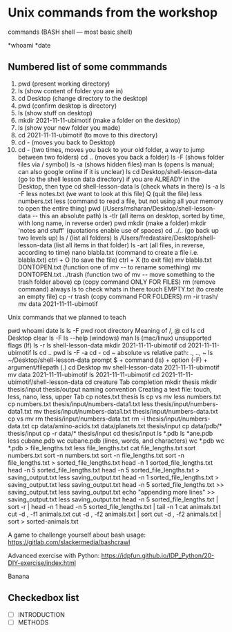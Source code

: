 # Unix commands from the workshop

commands (BASH shell — most basic shell)

*whoami
*date

## Numbered list of some commmands
1. pwd (present working directory)
2. ls (show content of folder you are in)
3. cd Desktop (change directory to the desktop)
1. pwd (confirm desktop is directory)
1. ls (show stuff on desktop)
1. mkdir 2021-11-11-ubimotif (make a folder on the desktop)
1. ls (show your new folder you made)
1. cd 2021-11-11-ubimotif (to move to this directory)
1. cd - (moves you back to Desktop)
1. cd - (two times, moves you back to your old folder, a way to jump between two folders)
cd .. (moves you back a folder)
ls -F (shows folder files via / symbol)
ls -a (shows hidden files)
man ls (opens ls manual; can also google online if it is unclear)
ls
cd Desktop/shell-lesson-data (go to the shell lesson data directory)
if you are ALREADY in the Desktop, then type cd shell-lesson-data
ls (check whats in there)
ls -a
ls -F
less notes.txt (we want to look at this file)
Q (quit the file)
less numbers.txt
less (command to read a file, but not using all your memory to open the entire thing)
pwd (/Users/msharan/Desktop/shell-lesson-data -- this an absolute path)
ls -tlr (all items on desktop, sorted by time, with long name, in reverse order)
pwd
mkdir (make a folder)
mkdir 'notes and stuff' (quotations enable use of spaces)
cd ../.. (go back up two levels up)
ls / (list all folders)
ls /Users/fredastaire/Desktop/shell-lesson-data (list all items in that folder)
ls -art (all files, in reverse, according to time)
nano blabla.txt (command to create a file i.e. blabla.txt)
ctrl + O (to save the file)
ctrl + X (to exit file)
mv blabla.txt DONTOPEN.txt (function one of mv -- to rename something)
mv DONTOPEN.txt ../trash (function two of mv -- move something to the trash folder above)
cp (copy command ONLY FOR FILES)
rm (remove command)
always ls to check whats in there
touch EMPTY.txt (to create an empty file)
cp -r trash (copy command FOR FOLDERS)
rm -ir trash/
mv data 2021-11-11-ubimotif

Unix commands that we planned to teach

pwd
whoami
date
ls
ls -F
pwd
root directory
Meaning of /, @
cd
ls
cd Desktop
clear
ls -F
ls --help (windows)
man ls (mac/linux)
unsupported flags (lf)
ls -r
ls shell-lesson-data
mkdir 2021-11-11-ubimotif
cd 2021-11-11-ubimotif
ls
cd ..
pwd
ls -F -a
cd -
cd ~
absolute vs relative path: ., .., ~
ls ~/Desktop/shell-lesson-data
prompt $ + command (ls) + option (-F) + argument/filepath (.)
cd Desktop
mv shell-lesson-data 2021-11-11-ubimotif
mv data 2021-11-11-ubimotif
ls 2021-11-11-ubimotif
cd 2021-11-11-ubimotif/shell-lesson-data
cd creature
Tab completion
mkdir thesis
mkdir thesis/input thesis/output
naming convention
Creating a text file: touch, less, nano, less, upper Tab
cp notes.txt thesis
ls
cp vs mv
less numbers.txt
cp numbers.txt thesis/input/numbers-data1.txt
less thesis/input/numbers-data1.txt
mv thesis/input/numbers-data1.txt thesis/input/numbers-data.txt
cp vs mv
rm thesis/input/numbers-data.txt
rm -i thesis/input/numbers-data.txt
cp data/amino-acids.txt data/planets.txt thesis/input
cp data/pdb/* thesis/input
cp -r data/* thesis/input
cd thesis/input
ls *.pdb
ls *ane.pdb
less cubane.pdb
wc cubane.pdb (lines, words, and characters)
wc *.pdb
wc *.pdb > file_lengths.txt
less file_lengths.txt
cat file_lengths.txt
sort numbers.txt
sort -n numbers.txt
sort -n file_lengths.txt
sort -n file_lengths.txt > sorted_file_lengths.txt
head -n 1 sorted_file_lengths.txt
head -n 5 sorted_file_lengths.txt
head -n 5 sorted_file_lengths.txt > saving_output.txt
less saving_output.txt
head -n 1 sorted_file_lengths.txt > saving_output.txt
less saving_output.txt
head -n 5 sorted_file_lengths.txt >> saving_output.txt
less saving_output.txt
echo "appending more lines"  >> saving_output.txt
less saving_output.txt
head -n 5 sorted_file_lengths.txt | sort -r | head -n 1
head -n 5 sorted_file_lengths.txt | tail -n 1
cat animals.txt
cut -d , -f1 animals.txt
cut -d , -f2 animals.txt | sort
cut -d , -f2 animals.txt | sort > sorted-animals.txt

A game to challenge yourself about bash usage: https://gitlab.com/slackermedia/bashcrawl

Advanced exercise with Python: https://idpfun.github.io/IDP_Python/20-DIY-exercise/index.html 

Banana

## Checkedbox list

* [ ] INTRODUCTION
* [ ] METHODS
